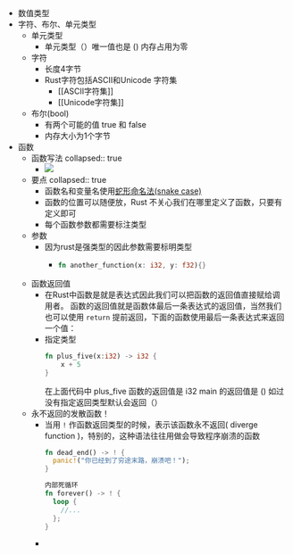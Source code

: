 - 数值类型
- 字符、布尔、单元类型
	- 单元类型
		- 单元类型（）唯一值也是 () 内存占用为零
	- 字符
		- 长度4字节
		- Rust字符包括ASCII和Unicode 字符集
			- [[ASCII字符集]]
			- [[Unicode字符集]]
	- 布尔(bool)
		- 有两个可能的值 true 和 false
		- 内存大小为1个字节
- 函数
	- 函数写法
	  collapsed:: true
		- ![](https://pic2.zhimg.com/80/v2-54b3a6d435d2482243edc4be9ab98153_1440w.png)
	- 要点
	  collapsed:: true
		- 函数名和变量名使用[蛇形命名法(snake case)](https://course.rs/practice/naming.html)
		- 函数的位置可以随便放，Rust 不关心我们在哪里定义了函数，只要有定义即可
		- 每个函数参数都需要标注类型
	- 参数
		- 因为rust是强类型的因此参数需要标明类型
			- ```rust
			  fn another_function(x: i32, y: f32){}	
			  ```
	- 函数返回值
		- 在Rust中函数是就是表达式因此我们可以把函数的返回值直接赋给调用者。
		  函数的返回值就是函数体最后一条表达式的返回值，当然我们也可以使用 `return` 提前返回，下面的函数使用最后一条表达式来返回一个值：
		- 指定类型
		  ```rust
		  fn plus_five(x:i32) -> i32 {
		      x + 5
		  }
		  
		  ```
		  在上面代码中  plus_five 函数的返回值是 i32  main 的返回值是 () 如过没有指定返回类型默认会返回（）
	- 永不返回的发散函数！
		- 当用 `!` 作函数返回类型的时候，表示该函数永不返回( diverge function )，特别的，这种语法往往用做会导致程序崩溃的函数
		  ```rust
		  fn dead_end() -> ! {
		    panic!("你已经到了穷途末路，崩溃吧！");
		  }
		  
		  内部死循环
		  fn forever() -> ! {
		    loop {
		      //...
		    };
		  }
		  
		  ```
		-